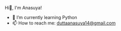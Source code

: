 Hi👋, I'm Anasuya!

- 🌱 I’m currently learning Python
- 📫 How to reach me: duttaanasuya14@gmail.com
<!--
**AnasuyaDutta1412/AnasuyaDutta1412** is a ✨ _special_ ✨ repository because its `README.md` (this file) appears on your GitHub profile.

Here are some ideas to get you started:

- 🔭 I’m currently working on ...

- 👯 I’m looking to collaborate on ...
- 🤔 I’m looking for help with ...
- 💬 Ask me about ...

- 😄 Pronouns: ...
- ⚡ Fun fact: ...
-->
